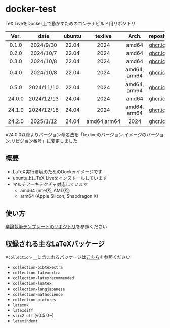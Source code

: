 # docker-test

TeX LiveをDocker上で動かすためのコンテナビルド用リポジトリ

|  Ver.  |    date    | ubuntu |   texlive   |    Arch.     | repository                                                                                                  |
| :----: | :--------: | :----: | :---------: | :----------: | ----------------------------------------------------------------------------------------------------------- |
| 0.1.0  | 2024/9/30  | 22.04  |    2024     |    amd64     | [ghcr.io](https://github.com/HiroTNK1118/docker-test/pkgs/container/docker-test/281401957?tag=0.1.0)        |
| 0.2.0  | 2024/10/7  | 22.04  |    2024     |    amd64     | [ghcr.io](https://github.com/HiroTNK1118/docker-test/pkgs/container/docker-test/285022331?tag=0.2.0)        |
| 0.3.0  | 2024/10/8  | 22.04  |    2024     |    amd64     | [ghcr.io](https://github.com/HiroTNK1118/docker-test/pkgs/container/docker-test/285022331?tag=0.2.0)        |
| 0.4.0  | 2024/10/8  | 22.04  |    2024     | amd64, arm64 | [ghcr.io](https://github.com/HiroTNK1118/docker-test/pkgs/container/docker-test/285739845?tag=0.4.0)        |
| 0.5.0  | 2024/11/10 | 22.04  |    2024     | amd64, arm64 | [ghcr.io](https://github.com/HiroTNK1118/docker-test/pkgs/container/docker-test/303239648?tag=0.5.0)        |
| 24.0.0 | 2024/12/13 | 24.04  |    2024     |    amd64     | [ghcr.io](https://github.com/HiroTNK1118/docker-test/pkgs/container/docker-test/322115012?tag=24.0.0-amd64) |
| 24.1.0 | 2024/12/18 | 24.04  |    2024     | amd64, arm64 | [ghcr.io](https://github.com/HiroTNK1118/docker-test/pkgs/container/docker-test/324576771?tag=24.1.0)       |
| 24.2.0 | 2025/1/12  | 24.04  | amd64,arm64 |     2024     | [ghcr.io](https://github.com/HiroTNK1118/docker-test/pkgs/container/docker-test/335204120?tag=24.2.0)       |

※24.0.0以降よりバージョン命名法を「texliveのバージョン.イメージのバージョン.リビジョン番号」に変更しました

## 概要

- LaTeX実行環境のためのDockerイメージです
- ubuntu上にTeX Liveをインストールしています
- マルチアーキテクチャ対応しています
  - amd64 (intel系, AMD系)
  - arm64 (Apple Silicon, Snapdragon X)

## 使い方

[卒論執筆テンプレートのリポジトリ](https://github.com/HiroTNK1118/latex-template-kanekolab)を参照ください

## 収録される主なLaTeXパッケージ

※`collection-__`に含まれるパッケージは[こちら](https://gist.github.com/nox40/6255eef548ccad9881ce7202e3bb75dd#file-collection-depends-md)を参照ください

- `collection-bibtexextra`
- `collection-latexextra`
- `collection-latexrecommended`
- `collection-luatex`
- `collection-langjapanese`
- `collection-mathscience`
- `collection-pictures`
- `latexmk`
- `latexdiff`
- `stix2-otf` (v0.5.0~)
- `latexindent`
